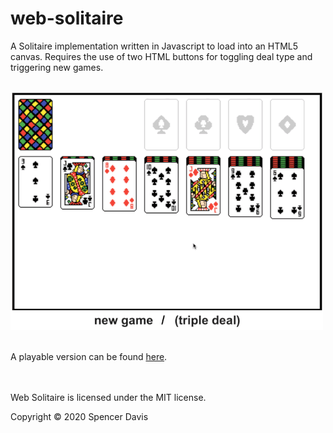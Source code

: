 # web-solitaire
A Solitaire implementation written in Javascript to load into an HTML5 canvas. Requires the use of two HTML buttons for toggling deal type and triggering new games.
<br /><br />

![Gameplay Demo](demo/solitaire-gameplay.gif)
<br /><br />

A playable version can be found [here](https://www.strdavis.com/solitaire/).
<br /><br /><br />

Web Solitaire is licensed under the MIT license.

Copyright © 2020 Spencer Davis

